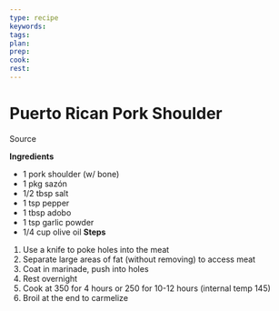 ```yaml
---
type: recipe
keywords:
tags:
plan:
prep:
cook:
rest:
---
```


# Puerto Rican Pork Shoulder

Source

**Ingredients**

- 1 pork shoulder (w/ bone)
- 1 pkg sazón
- 1/2 tbsp salt
- 1 tsp pepper
- 1 tbsp adobo
- 1 tsp garlic powder
- 1/4 cup olive oil
**Steps**

1. Use a knife to poke holes into the meat
1. Separate large areas of fat (without removing) to access meat
1. Coat in marinade, push into holes
1. Rest overnight
1. Cook at 350 for 4 hours or 250 for 10-12 hours (internal temp 145)
1. Broil at the end to carmelize
